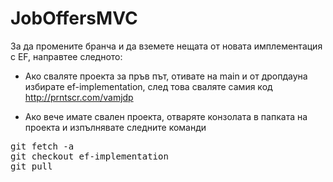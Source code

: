 # JobOffersMVC
За да промените бранча и да вземете нещата от новата имплементация с EF, направтее следното: 
- Ако сваляте проекта за пръв път, отивате на main и от дропдауна избирате ef-implementation, след това сваляте самия код
http://prntscr.com/vamjdp

- Ако вече имате свален проекта, отваряте конзолата в папката на проекта и изпълнявате следните команди
<pre>
git fetch -a
git checkout ef-implementation
git pull
</pre>

